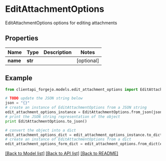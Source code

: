 # EditAttachmentOptions

EditAttachmentOptions options for editing attachments

## Properties
Name | Type | Description | Notes
------------ | ------------- | ------------- | -------------
**name** | **str** |  | [optional] 

## Example

```python
from clientapi_forgejo.models.edit_attachment_options import EditAttachmentOptions

# TODO update the JSON string below
json = "{}"
# create an instance of EditAttachmentOptions from a JSON string
edit_attachment_options_instance = EditAttachmentOptions.from_json(json)
# print the JSON string representation of the object
print EditAttachmentOptions.to_json()

# convert the object into a dict
edit_attachment_options_dict = edit_attachment_options_instance.to_dict()
# create an instance of EditAttachmentOptions from a dict
edit_attachment_options_form_dict = edit_attachment_options.from_dict(edit_attachment_options_dict)
```
[[Back to Model list]](../README.md#documentation-for-models) [[Back to API list]](../README.md#documentation-for-api-endpoints) [[Back to README]](../README.md)


